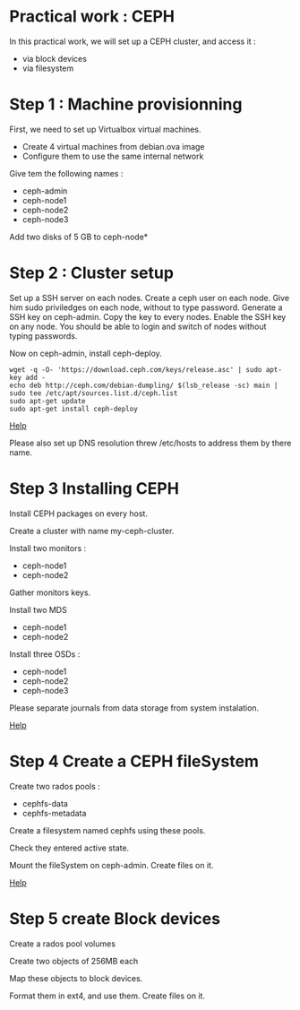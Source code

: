 # Practical work : CEPH

In this practical work, we will set up a CEPH cluster, and access it : 
 - via block devices
 - via filesystem

# Step 1 : Machine provisionning

First, we need to set up Virtualbox virtual machines.

 - Create 4 virtual machines from debian.ova image
 - Configure them to use the same internal network

Give tem the following names :

 - ceph-admin
 - ceph-node1
 - ceph-node2
 - ceph-node3

Add two disks of 5 GB to ceph-node*

# Step 2 : Cluster setup

Set up a SSH server on each nodes. Create a ceph user on each node. Give him sudo priviledges on each node, without to type password. Generate a SSH key on ceph-admin. Copy the key to every nodes. Enable the SSH key on any node. You should be able to login and switch of nodes without typing passwords.

Now on ceph-admin, install ceph-deploy.

```
wget -q -O- 'https://download.ceph.com/keys/release.asc' | sudo apt-key add -
echo deb http://ceph.com/debian-dumpling/ $(lsb_release -sc) main | sudo tee /etc/apt/sources.list.d/ceph.list
sudo apt-get update
sudo apt-get install ceph-deploy
```

[Help](http://docs.ceph.com/docs/jewel/rados/deployment/preflight-checklist/)

Please also set up DNS resolution threw /etc/hosts to address them by there name.

# Step 3 Installing CEPH

Install CEPH packages on every host.

Create a cluster with name my-ceph-cluster.

Install two monitors : 
 - ceph-node1
 - ceph-node2

Gather monitors keys.

Install two MDS
 - ceph-node1
 - ceph-node2

Install three OSDs :
 - ceph-node1
 - ceph-node2
 - ceph-node3

Please separate journals from data storage from system instalation.

[Help](http://docs.ceph.com/docs/jewel/rados/deployment/)

# Step 4 Create a CEPH fileSystem

Create two rados pools : 
 - cephfs-data
 - cephfs-metadata

Create a filesystem named cephfs using these pools.

Check they entered active state.

Mount the fileSystem on ceph-admin. Create files on it.

[Help](http://docs.ceph.com/docs/jewel/cephfs/)

# Step 5 create Block devices

Create a rados pool volumes

Create two objects of 256MB each

Map these objects to block devices.

Format them in ext4, and use them. Create files on it.
